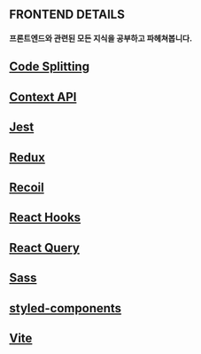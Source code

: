 ## FRONTEND DETAILS

#### 프론트엔드와 관련된 모든 지식을 공부하고 파헤쳐봅니다.

## [Code Splitting](https://github.com/Ubinquitous/Details/tree/master/Code%20Splitting)

## [Context API](https://github.com/Ubinquitous/Details/tree/master/Context%20API)

## [Jest](https://github.com/Ubinquitous/Details/tree/master/Jest)

## [Redux](https://github.com/Ubinquitous/Details/tree/master/Redux)

## [Recoil](https://github.com/Ubinquitous/Details/tree/master/Recoil)

## [React Hooks](https://github.com/Ubinquitous/Details/tree/master/React-hooks)

## [React Query](https://github.com/Ubinquitous/Details/tree/master/React%20Query)

## [Sass](https://github.com/Ubinquitous/Details/tree/master/Sass)

## [styled-components](https://github.com/Ubinquitous/Details/tree/master/Styled-components)

## [Vite](https://github.com/Ubinquitous/Details/tree/master/Vite)
